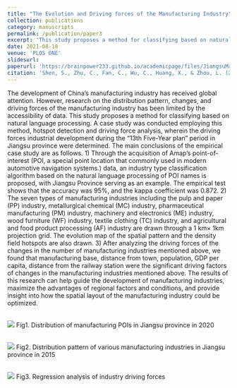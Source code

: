 ```yaml
---
title: "The Evolution and Driving forces of the Manufacturing Industry"
collection: publications
category: manuscripts
permalink: /publication/paper3
excerpt: 'This study proposes a method for classifying based on natural language processing. A case study was conducted employing this method, hotspot detection and driving force analysis, wherein the driving forces industrial development during the “13th Five-Year plan” period in Jiangsu province were determined. After analyzing the driving forces of the changes in the number of manufacturing industries mentioned above, we found that manufacturing base, distance from town, population, GDP per capita, distance from the railway station were the significant driving factors of changes in the manufacturing industries mentioned above.'
date: 2021-08-18
venue: 'PLOS ONE'
slidesurl: 
paperurl: 'https://brainpower233.github.io/academicpage/files/JiangsuManufacturing_PLOSONE.pdf'
citation: 'Shen, S., Zhu, C., Fan, C., Wu, C., Huang, X., & Zhou, L. (2021). Research on the evolution and driving forces of the manufacturing industry during the “13th five-year plan” period in Jiangsu province of China based on natural language processing. PLoS One, 16(8), e0256162.'
---
```



The development of China’s manufacturing industry has received global attention. However, research on the distribution pattern, changes, and driving forces of the manufacturing industry has been limited by the accessibility of data. This study proposes a method for classifying based on natural language processing. A case study was conducted employing this method, hotspot detection and driving force analysis, wherein the driving forces industrial development during the “13th Five-Year plan” period in Jiangsu province were determined. The main conclusions of the empirical case study are as follows. 1) Through the acquisition of Amap’s point-of-interest (POI, a special point location that commonly used in modern automotive navigation systems.) data, an industry type classification algorithm based on the natural language processing of POI names is proposed, with Jiangsu Province serving as an example. The empirical test shows that the accuracy was 95%, and the kappa coefficient was 0.872. 2) The seven types of manufacturing industries including the pulp and paper (PP) industry, metallurgical chemical (MC) industry, pharmaceutical manufacturing (PM) industry, machinery and electronics (ME) industry, wood furniture (WF) industry, textile clothing (TC) industry, and agricultural and food product processing (AF) industry are drawn through a 1 km× 1km projection grid. The evolution map of the spatial pattern and the density field hotspots are also drawn. 3) After analyzing the driving forces of the changes in the number of manufacturing industries mentioned above, we found that manufacturing base, distance from town, population, GDP per capita, distance from the railway station were the significant driving factors of changes in the manufacturing industries mentioned above. The results of this research can help guide the development of manufacturing industries, maximize the advantages of regional factors and conditions, and provide insight into how the spatial layout of the manufacturing industry could be optimized.

<br/><img src='https://brainpower233.github.io/academicpage///images/paper3Fig1.jpg'>
Fig1. Distribution of manufacturing POIs in Jiangsu province in 2020

<br/><img src='https://brainpower233.github.io/academicpage///images/paper3Fig2.jpg'>
Fig2. Distribution pattern of various manufacturing industries in Jiangsu province in 2015

<br/><img src='https://brainpower233.github.io/academicpage///images/paper3Fig3.jpg'>
Fig3. Regression analysis of industry driving forces
